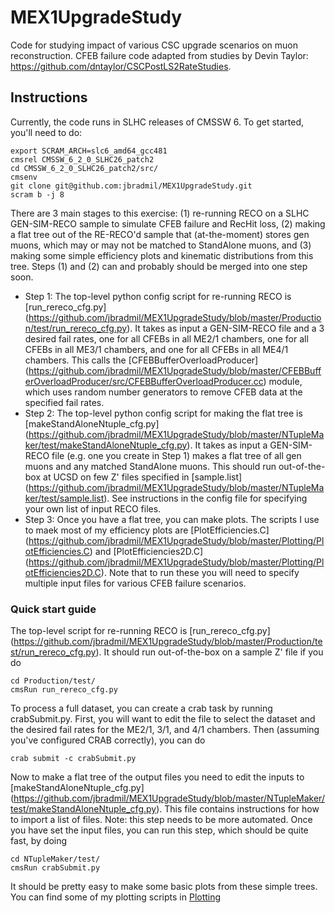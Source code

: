 # MEX1UpgradeStudy
Code for studying impact of various CSC upgrade scenarios on muon reconstruction. CFEB failure code adapted from studies by Devin Taylor: https://github.com/dntaylor/CSCPostLS2RateStudies. 

## Instructions

Currently, the code runs in SLHC releases of CMSSW 6. To get started, you'll need to do:

```
export SCRAM_ARCH=slc6_amd64_gcc481
cmsrel CMSSW_6_2_0_SLHC26_patch2
cd CMSSW_6_2_0_SLHC26_patch2/src/
cmsenv
git clone git@github.com:jbradmil/MEX1UpgradeStudy.git
scram b -j 8
```

There are 3 main stages to this exercise: (1) re-running RECO on a
SLHC GEN-SIM-RECO sample to simulate CFEB failure and RecHit loss, (2)
making a flat tree out of the RE-RECO'd sample that (at-the-moment)
stores gen muons, which may or may not be matched to StandAlone muons,
and (3) making some simple efficiency plots and kinematic
distributions from this tree. Steps (1) and (2) can and probably
should be merged into one step soon.

* Step 1: The top-level python config script for re-running RECO is [run_rereco_cfg.py] (https://github.com/jbradmil/MEX1UpgradeStudy/blob/master/Production/test/run_rereco_cfg.py). It takes as input a GEN-SIM-RECO file and a 3 desired fail rates, one for all CFEBs in all ME2/1 chambers, one for all CFEBs in all ME3/1 chambers, and one for all CFEBs in all ME4/1 chambers. This calls the [CFEBBufferOverloadProducer] (https://github.com/jbradmil/MEX1UpgradeStudy/blob/master/CFEBBufferOverloadProducer/src/CFEBBufferOverloadProducer.cc) module, which uses random number generators to remove CFEB data at the specified fail rates.
* Step 2: The top-level python config script for making the flat tree is [makeStandAloneNtuple_cfg.py] (https://github.com/jbradmil/MEX1UpgradeStudy/blob/master/NTupleMaker/test/makeStandAloneNtuple_cfg.py). It takes as input a GEN-SIM-RECO file (e.g. one you create in Step 1) makes a flat tree of all gen muons and any matched StandAlone muons. This should run out-of-the-box at UCSD on few Z' files specified in [sample.list] (https://github.com/jbradmil/MEX1UpgradeStudy/blob/master/NTupleMaker/test/sample.list). See instructions in the config file for specifying your own list of input RECO files.
*  Step 3: Once you have a flat tree, you can make plots. The scripts I use to maek most of my efficiency plots are [PlotEfficiencies.C] (https://github.com/jbradmil/MEX1UpgradeStudy/blob/master/Plotting/PlotEfficiencies.C) and [PlotEfficiencies2D.C] (https://github.com/jbradmil/MEX1UpgradeStudy/blob/master/Plotting/PlotEfficiencies2D.C). Note that to run these you will need to specify multiple input files for various CFEB failure scenarios.

### Quick start guide 
The top-level script for re-running RECO is [run_rereco_cfg.py] (https://github.com/jbradmil/MEX1UpgradeStudy/blob/master/Production/test/run_rereco_cfg.py). It
should run out-of-the-box on a sample Z' file if you do

```
cd Production/test/
cmsRun run_rereco_cfg.py
```

To process a full dataset, you can create a crab task by running
crabSubmit.py. First, you will want to edit the file to select the
dataset and the desired fail rates for the ME2/1, 3/1, and 4/1
chambers. Then (assuming you've configured CRAB correctly), you can do

```
crab submit -c crabSubmit.py
```

Now to make a flat tree of the output files you need to edit the inputs to [makeStandAloneNtuple_cfg.py] (https://github.com/jbradmil/MEX1UpgradeStudy/blob/master/NTupleMaker/test/makeStandAloneNtuple_cfg.py). This file contains instructions for how to import a list of files. Note: this step needs to be more automated. Once you have set the input files, you can run this step, which should be quite fast, by doing

```
cd NTupleMaker/test/
cmsRun crabSubmit.py
```

It should be pretty easy to make some basic plots from these simple trees. You can find some of my plotting scripts in [Plotting](https://github.com/jbradmil/MEX1UpgradeStudy/tree/master/Plotting)
